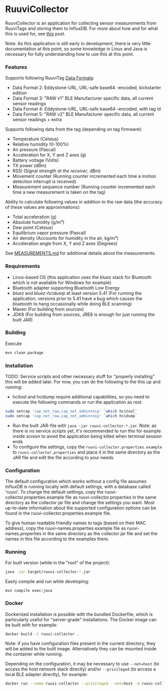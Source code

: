# RuuviCollector

RuuviCollector is an application for collecting sensor measurements from RuuviTags and storing them to InfluxDB. For more about how and for what this is used for, see [this](https://f.ruuvi.com/t/collecting-ruuvitag-measurements-and-displaying-them-with-grafana/267) post.

Note: As this application is still early in development, there is very little documentation at this point, so some knowledge in Linux and Java is necessary for fully understanding how to use this at this point.

### Features

Supports following RuuviTag [Data Formats](https://github.com/ruuvi/ruuvi-sensor-protocols):

 - Data Format 2: Eddystone-URL, URL-safe base64 -encoded, kickstarter edition
 - Data Format 3: "RAW v1" BLE Manufacturer specific data, all current sensor readings
 - Data Format 4: Eddystone-URL, URL-safe base64 -encoded, with tag id
 - Data Format 5: "RAW v2" BLE Manufacturer specific data, all current sensor readings + extra

Supports following data from the tag (depending on tag firmware):

 - Temperature (Celsius)
 - Relative humidity (0-100%)
 - Air pressure (Pascal)
 - Acceleration for X, Y and Z axes (g)
 - Battery voltage (Volts)
 - TX power (dBm)
 - RSSI (Signal strength *at the receiver*, dBm)
 - Movement counter (Running counter incremented each time a motion detection interrupt is received)
 - Measurement sequence number (Running counter incremented each time a new measurement is taken on the tag)

Ability to calculate following values in addition to the raw data (the accuracy of these values are approximations):

 - Total acceleration (g)
 - Absolute humidity (g/m³)
 - Dew point (Celsius)
 - Equilibrium vapor pressure (Pascal)
 - Air density (Accounts for humidity in the air, kg/m³)
 - Acceleration angle from X, Y and Z axes (Degrees)

See [MEASUREMENTS.md](./MEASUREMENTS.md) for additional details about the measurements.

### Requirements

* Linux-based OS (this application uses the bluez stack for Bluetooth which is not available for Windows for example)
* Bluetooth adapter supporting Bluetooth Low Energy
* *bluez* and *bluez-hcidump* at least version 5.41 (For running the application, versions prior to 5.41 have a bug which causes the bluetooth to hang occasionally while doing BLE scanning)
* Maven (For building from sources)
* JDK8 (For building from sources, JRE8 is enough for just running the built JAR)

### Building

Execute 

```sh
mvn clean package
```

### Installation

TODO: Service scripts and other necessary stuff for "properly installing" this will be added later.
For now, you can do the following to the this up and running:

- hcitool and hcidump require additional capabilities, so you need to execute the following commands or run the application as root

```sh
sudo setcap 'cap_net_raw,cap_net_admin+eip' `which hcitool`
sudo setcap 'cap_net_raw,cap_net_admin+eip' `which hcidump`
```

- Run the built JAR-file with `java -jar ruuvi-collector-*.jar`. Note: as there is no service scripts yet, it's recommended to run this for example inside *screen* to avoid the application being killed when terminal session ends
- To configure the settings, copy the `ruuvi-collector.properties.example` to `ruuvi-collector.properties` and place it in the same directory as the JAR file and edit the file according to your needs.

### Configuration

The default configuration which works without a config file assumes InfluxDB is running locally with default settings, with a database called 'ruuvi'.
To change the default settings, copy the ruuvi-collector.properties.example file as ruuvi-collector.properties in the same directory as the collector jar file and change the settings you want.
Most up-to-date information about the supported configuration options can be found in the ruuvi-collector.properties.example file.

To give human readable friendly names to tags (based on their MAC address), copy the ruuvi-names.properties.example file as ruuvi-names.properties in the same directory as the collector jar file and set the names in this file according to the examples there.

### Running

For built version (while in the "root" of the project):

```sh
java -jar target/ruuvi-collector-*.jar
```

Easily compile and run while developing:

```
mvn compile exec:java
```

### Docker

Dockerized installation is possible with the bundled Dockerfile, which is particularly useful for "server-grade" installations. The Docker image can be built with for example:

```sh
docker build -t ruuvi-collector .
```

Note: if you have configuration files present in the current directory, they will be added to the built image. Alternatively they can be mounted inside the container while running.

Depending on the configuration, it may be necessary to use `--net=host` (to access the host network stack directly) and/or `--privileged` (to access a local BLE adapter directly), for example:

```sh
docker run --name ruuvi-collector --privileged --net=host -d ruuvi-collector
```
